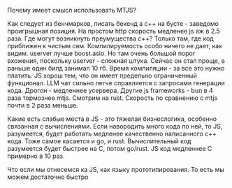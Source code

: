 Почему имеет смысл использовать MTJS?

Как следует из бенчмарков, писать бекенд а c++ на бусте - заведомо проигрышная позиция. На простом http скорость медленее js аж в 2.5 раза.
Где могут возникнуть преумущества c++?
Только там, где код приближен к чистым сям. Компилируемость особо ничего не дает, как видим.
userver лучше boost.asio. Но там очень большой порог вхожения, поскольку userver - сложная штука. Сейчас он стал проще, а раньше один билд занимал 10 гб.
Время компиляции - за все это нужно платить.
JS хорош тем, что он имеет предельно ограниченный функционал. LLM чат сильно легче справляется с запросами генерации кода.
Дрогон - медленнее усервера.
Другие js frameworks - bun в 4 раза тормознее mtjs.
Смотрим на rust. Скорость по сравнению с  mtjs почти в 2 раза меньше.

Какие есть слабые места в JS - это тяжелая бизнеслогика, особенно связанная с вычислениями. Eсли навородить много кода по ней, то JS, разумеется, будет работать медленее качественно написанного c++ кода.
Тоже самое касается и go, и rust.  Вычислительный код разумеется будет быстрее на C, потом go/rust. JS код медленнее C примерно в 10 раз.

Что если мы отнесемся ка JS, как языку прототипирования. То есть мы можем достаточно быстро
